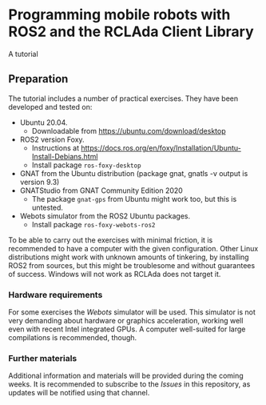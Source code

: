 # Programming mobile robots with ROS2 and the RCLAda Client Library

A tutorial

## Preparation

The tutorial includes a number of practical exercises. They have been developed and tested on: 

- Ubuntu 20.04. 
    - Downloadable from https://ubuntu.com/download/desktop 
- ROS2 version Foxy.
    - Instructions at https://docs.ros.org/en/foxy/Installation/Ubuntu-Install-Debians.html
    - Install package `ros-foxy-desktop`
- GNAT from the Ubuntu distribution (package gnat, gnatls -v output is version 9.3)
- GNATStudio from GNAT Community Edition 2020
    - The package `gnat-gps` from Ubuntu might work too, but this is untested.
- Webots simulator from the ROS2 Ubuntu packages.
    - Install package `ros-foxy-webots-ros2`

To be able to carry out the exercises with minimal friction, it is recommended to have a computer with the given configuration. Other Linux distributions might work with unknown amounts of tinkering, by installing ROS2 from sources, but this might be troublesome and without guarantees of success. Windows will not work as RCLAda does not target it.

### Hardware requirements

For some exercises the *Webots* simulator will be used. This simulator is not very demanding about hardware or graphics acceleration, working well even with recent Intel integrated GPUs. A computer well-suited for large compilations is recommended, though.

### Further materials

Additional information and materials will be provided during the coming weeks. It is recommended to subscribe to the *Issues* in this repository, as updates will be notified using that channel.

